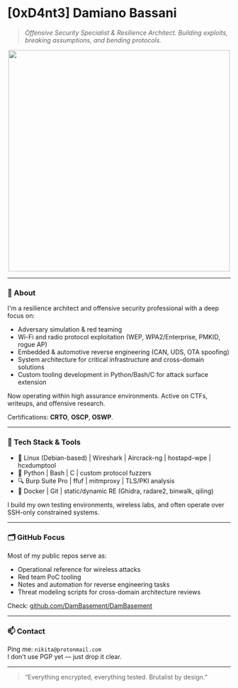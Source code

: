 # [0xD4nt3] Damiano Bassani

> _Offensive Security Specialist & Resilience Architect. Building exploits, breaking assumptions, and bending protocols._

<div align="center">
  <img src="https://media3.giphy.com/media/v1.Y2lkPTc5MGI3NjExb3FyZ2YxNDBuejh2bnVkcmt6dWM4bW9reGR0Y28zNnFyZWZqanZqMiZlcD12MV9pbnRlcm5hbF9naWZfYnlfaWQmY3Q9Zw/CW16nFVXLSQxSMUEMd/giphy.gif" width="500"/>
</div>

---

### 👤 About

I'm a resilience architect and offensive security professional with a deep focus on:

- Adversary simulation & red teaming  
- Wi-Fi and radio protocol exploitation (WEP, WPA2/Enterprise, PMKID, rogue AP)  
- Embedded & automotive reverse engineering (CAN, UDS, OTA spoofing)  
- System architecture for critical infrastructure and cross-domain solutions  
- Custom tooling development in Python/Bash/C for attack surface extension

Now operating within high assurance environments. Active on CTFs, writeups, and offensive research.

Certifications: **CRTO**, **OSCP**, **OSWP**.

---

### 🧰 Tech Stack & Tools

- 🐧 Linux (Debian-based) | Wireshark | Aircrack-ng | hostapd-wpe | hcxdumptool  
- 🐍 Python | Bash | C | custom protocol fuzzers  
- 🔍 Burp Suite Pro | ffuf | mitmproxy | TLS/PKI analysis  
- 🔩 Docker | Git | static/dynamic RE (Ghidra, radare2, binwalk, qiling)  

I build my own testing environments, wireless labs, and often operate over SSH-only constrained systems.

---

### 🗂️ GitHub Focus

Most of my public repos serve as:

- Operational reference for wireless attacks  
- Red team PoC tooling  
- Notes and automation for reverse engineering tasks  
- Threat modeling scripts for cross-domain architecture reviews

Check: [github.com/DamBasement/DamBasement](https://github.com/DamBasement/DamBasement)

---

### 📫 Contact

Ping me: `nikita@protonmail.com`  
I don't use PGP yet — just drop it clear.

---

> “Everything encrypted, everything tested. Brutalist by design.”
